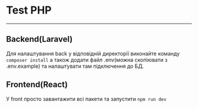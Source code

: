 # Test PHP
___
## Backend(Laravel)
Для налаштування back у відповідній директорії виконайте команду ```composer install``` а також додати файл .env(можна скопіювати з .env.example) та налаштувати там підключення до БД.

## Frontend(React)
У front просто завантажити всі пакети та запустити ```npm run dev```
